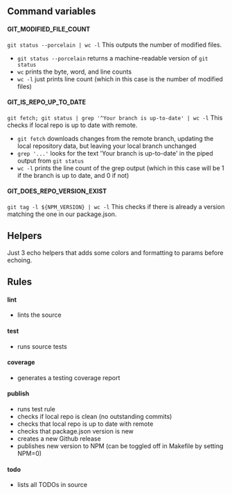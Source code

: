 Command variables
-----------------

#### GIT_MODIFIED_FILE_COUNT

`git status --porcelain | wc -l`
This outputs the number of modified files.

 * `git status --porcelain` returns a machine-readable version of `git status`
 * `wc` prints the byte, word, and line counts
 * `wc -l` just prints line count (which in this case is the number of modified files)

#### GIT_IS_REPO_UP_TO_DATE

`git fetch; git status | grep '^Your branch is up-to-date' | wc -l`
This checks if local repo is up to date with remote.

 * `git fetch` downloads changes from the remote branch, updating the local repository data, but leaving your local branch unchanged 
 * `grep '...'` looks for the text 'Your branch is up-to-date' in the piped output from `git status`
 * `wc -l` prints the line count of the grep output (which in this case will be 1 if the branch is up to date, and 0 if not)

#### GIT_DOES_REPO_VERSION_EXIST

`git tag -l ${NPM_VERSION} | wc -l`
This checks if there is already a version matching the one in our package.json. 

Helpers
-------

Just 3 echo helpers that adds some colors and formatting to params before echoing.

Rules
-----

#### lint

 * lints the source

#### test

 * runs source tests

#### coverage

 * generates a testing coverage report

#### publish

 * runs test rule
 * checks if local repo is clean (no outstanding commits)
 * checks that local repo is up to date with remote
 * checks that package.json version is new
 * creates a new Github release
 * publishes new version to NPM (can be toggled off in Makefile by setting NPM=0) 

#### todo

 * lists all TODOs in source
